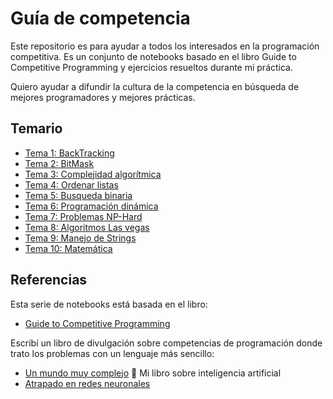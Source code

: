 # Guía de competencia
Este repositorio es para ayudar a todos los interesados
en la programación competitiva. Es un conjunto de notebooks
basado en el libro Guide to Competitive Programming y ejercicios resueltos durante mi práctica. 

Quiero ayudar a difundir la cultura de la competencia
en búsqueda de mejores programadores y mejores prácticas.

## Temario
* [Tema 1: BackTracking](./Backtraking/Readme.md)
* [Tema 2: BitMask](./BitMask/Readme.md)
* [Tema 3: Complejidad algorítmica](./Complejidad/Readme.md)
* [Tema 4: Ordenar listas](./Sorting/Readme.md)
* [Tema 5: Busqueda binaria](./BusquedaBinaria/Readme.md)
* [Tema 6: Programación dinámica](./DP/Readme.md)
* [Tema 7: Problemas NP-Hard](./NP/Readme.md)
* [Tema 8: Algoritmos Las vegas](./Vegas/Readme.md)
* [Tema 9: Manejo de Strings](./Strings/Readme.md)
* [Tema 10: Matemática](./Matematica/Readme.md)


## Referencias
Esta serie de notebooks está basada en el libro: 
* [Guide to Competitive Programming](https://link.springer.com/book/10.1007/978-3-319-72547-5)  

Escribí un libro de divulgación sobre competencias de programación donde trato los problemas con un lenguaje más sencillo:
* [Un mundo muy complejo](https://payhip.com/b/miKIt)
🤖 Mi libro sobre inteligencia artificial
* [Atrapado en redes neuronales](https://payhip.com/b/Vtn4Z)
